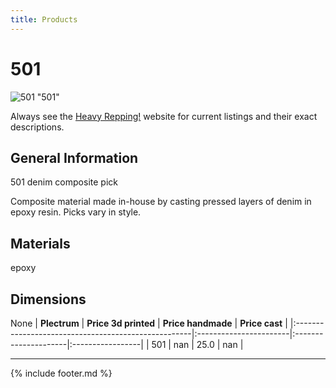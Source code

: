 ```yaml
---
title: Products
---
```


# 501

![501](../assets/img/501.jpg) "501"

Always see the [Heavy Repping!](https://www.heavyrepping.com) website for current listings and their exact descriptions.

## General Information
501 denim composite pick

Composite material made in-house by casting pressed layers of denim in epoxy resin. Picks vary in style.

## Materials
epoxy

## Dimensions
None
| **Plectrum**                                        | **Price 3d printed**   | **Price handmade**   | **Price cast**   |
|:----------------------------------------------------|:-----------------------|:---------------------|:-----------------|
| 501                                          | nan               | 25.0             | nan         |

---

{% include footer.md %}